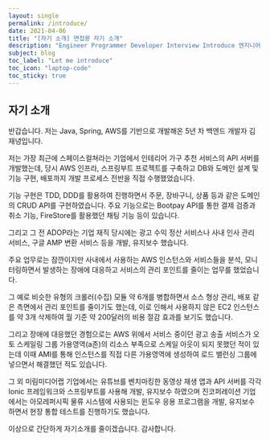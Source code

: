 ```yaml
---
layout: single
permalink: /introduce/
date: 2021-04-06
title: "[자기 소개] 면접용 자기 소개"
description: "Engineer Programmer Developer Interview Introduce 엔지니어 프로그래머 개발자 자기 소개 면접"
subject: blog
toc_label: "Let me introduce"
toc_icon: "laptop-code"
toc_sticky: true
---
```


## 자기 소개
반갑습니다. 저는 Java, Spring, AWS를 기반으로 개발해온 5년 차 백엔드 개발자 김재녕입니다.

저는 가장 최근에 스페이스컬쳐라는 기업에서 인테리어 가구 추천 서비스의 API 서버를 개발했는데,
당시 AWS 인프라, 스프링부트 프로젝트를 구축하고 DB와 도메인 설계 및 기능 구현, 배포까지 개발 프로세스 전반을 직접 수행했었습니다.

기능 구현은 TDD, DDD를 활용하여 진행하면서 주문, 장바구니, 상품 등과 같은 도메인의 CRUD API를 구현하였습니다.
주요 기능으로는 Bootpay API를 통한 결제 검증과 취소 기능, FireStore를 활용했던 채팅 기능 등이 있습니다.

그리고 그 전 ADOP라는 기업 재직 당시에는 광고 수익 정산 서비스나 사내 인사 관리 서비스, 구글 AMP 변환 서비스 등을 개발, 유지보수 했습니다.

주요 업무로는 잠깐이지만 사내에서 사용하는 AWS 인스턴스와 서비스들을 분석, 모니터링하면서
발생하는 장애에 대응하고 서비스의 관리 포인트를 줄이는 업무를 했었습니다.

그 예로 비슷한 유형의 크롤러(수집) 모듈 약 6개를 병합하면서 소스 형상 관리, 배포 같은 측면에서 관리 포인트를 줄이기도 했는데,
이로 인해서 사용하지 않은 EC2 인스턴스를 약 3개 삭제하여 월 기준 약 200달러의 비용 절감 효과를 보기도 했습니다.

그리고 장애에 대응했던 경험으로는 AWS 위에서 서비스 중이던 광고 송출 서비스가 오토 스케일링 그룹 가용영역(a존)의 리소스 부족으로
스케일 아웃이 되지 못했던 적이 있는데 이때 AMI를 통해 인스턴스를 직접 다른 가용영역에 생성하여 로드 밸런싱 그룹에 넣으면서 해결했던 적도 있습니다.

그 외 미림미디어랩 기업에서는 유튜브를 벤치마킹한 동영상 재생 앱과 API 서버를 각각 Ionic 프레임워크와 스프링부트를 사용해 개발, 유지보수 하였으며 
진코퍼레이션 기업에서는 아모레퍼시픽 물류 시스템에 사용되는 윈도우 응용 프로그램을 개발, 유지보수 하면서 현장 통합 테스트를 진행하기도 했습니다.

이상으로 간단하게 자기소개를 줄이겠습니다.
감사합니다.
